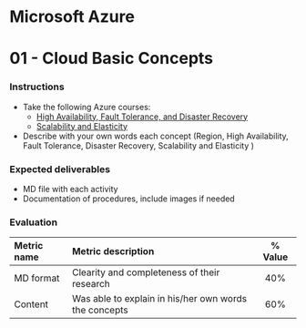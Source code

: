 # Microsoft Azure
# 01 - Cloud Basic Concepts

### Instructions
- Take the following Azure courses:
    - [High Availability, Fault Tolerance, and Disaster Recovery](https://linuxacademy.com/cp/courses/lesson/course/4073/lesson/2)
    - [Scalability and Elasticity](https://linuxacademy.com/cp/courses/lesson/course/4073/lesson/3/module/330)
- Describe with your own words each concept (Region, High Availability, Fault Tolerance, Disaster Recovery, Scalability and Elasticity )

### Expected deliverables
- MD file with each activity
- Documentation of procedures, include images if needed

### Evaluation

| Metric name        | Metric description                                | % Value |
|:------------------ |:--------------------------------------------------|:--:|
| MD format  | Clearity and completeness of their research | 40% |
| Content |  Was able to explain in his/her own words the concepts | 60% |
